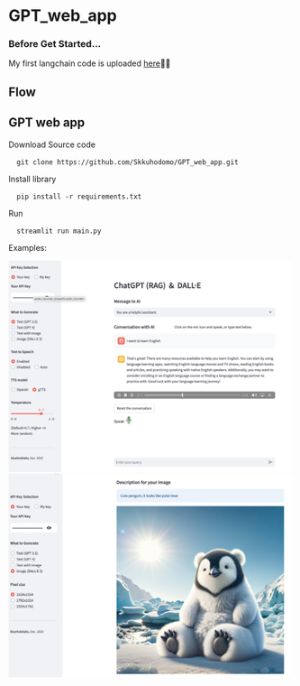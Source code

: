 # GPT_web_app
### Before Get Started...
My first langchain code is uploaded [here](https://github.com/Skkuhodomo/Chat-GPT-Anecdote-Maker)🦜🔗
## Flow




## GPT web app


Download Source code 
```
  git clone https://github.com/Skkuhodomo/GPT_web_app.git
```
</pre>

Install library
```
  pip install -r requirements.txt
```
Run
```
  streamlit run main.py
```
Examples:


![preview](1.png)
![preview](2.png)

